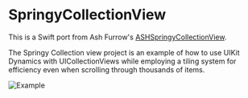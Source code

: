 SpringyCollectionView
========================

This is a Swift port from Ash Furrow's [ASHSpringyCollectionView](https://github.com/ashfurrow/ASHSpringyCollectionView). 

The Springy Collection view project is an example of how to use UIKit Dynamics with UICollectionViews while employing a tiling system for efficiency even when scrolling through thousands of items.  

![Example](http://www.ronaldwidha.net/wp-content/uploads/2015/05/springycollectionview1.gif)
